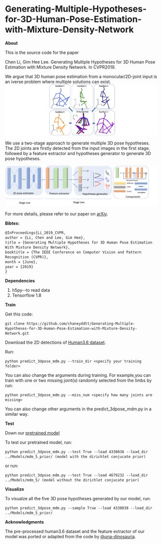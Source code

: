 # Generating-Multiple-Hypotheses-for-3D-Human-Pose-Estimation-with-Mixture-Density-Network

**About**

This is the source code for the paper

Chen Li, Gim Hee Lee. Generating Multiple Hypotheses for 3D Human Pose Estimation with Mixture Density Network. In CVPR2019. 

We argue that 3D human pose estimation from a monocular/2D-joint input is an iverse problem where multiple solutions can exist.
![Problem illustration](problem_illustration.png)

We use a two-stage approach to generate multiple 3D pose hypotheses. The 2D joints are firstly detected from the input images in the first stage, followed by a feature extractor and hypotheses generator to generate 3D pose hypotheses.

![Network architecture](Network.png)

For more details, please refer to our paper on [arXiv](https://arxiv.org/pdf/1904.05547.pdf).

**Bibtex:**
```
@InProceedings{Li_2019_CVPR,
author = {Li, Chen and Lee, Gim Hee},
title = {Generating Multiple Hypotheses for 3D Human Pose Estimation With Mixture Density Network},
booktitle = {The IEEE Conference on Computer Vision and Pattern Recognition (CVPR)},
month = {June},
year = {2019}
}
```

**Dependencies**
1. h5py--to read data
2. Tensorflow 1.8

**Train**

Get this code:
```
git clone https://github.com/chaneyddtt/Generating-Multiple-Hypotheses-for-3D-Human-Pose-Estimation-with-Mixture-Density-Network.git 
```
Download the 2D detections of [Human3.6 dataset](https://github.com/una-dinosauria/3d-pose-baseline).

Run:
```
python predict_3dpose_mdm.py --train_dir <specify your training folder>
```
You can also change the arguments during training. For example,you can train with one or two missing joint(s) randomly selected from the limbs by run:
```
python predict_3dpose_mdm.py --miss_num <specify how many joints are missing>
```
You can also change other arguments in the predict_3dpose_mdm.py in a similar way.

 **Test**

Down our [pretrained model](https://drive.google.com/open?id=1ndJyuVL-7fbhw-G654m5U8tHogcQIftT)
 
To test our pretrained model, run:
```
python predict_3dpose_mdm.py --test True --load 4338038 --load_dir ../Models/mdm_5_prior/ (model with the dirichlet conjucate prior)
```
or run:
```
python predict_3dpose_mdm.py --test True --load 4679232 --load_dir ../Models/mdm_5/ (model without the dirichlet conjucate prior)
```
**Visualize**

To visualze all the five 3D pose hypotheses generated by our model, run:
```
python predict_3dpose_mdm.py --sample True --load 4338038 --load_dir ../Models/mdm_5_prior/ 
```


**Acknowledgments**

The pre-processed human3.6 dataset and the feature extractor of our model was ported or adapted from the code by [@una-dinosauria](https://github.com/una-dinosauria/3d-pose-baseline).
